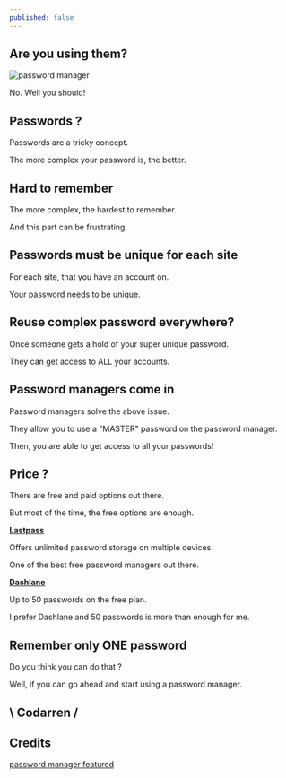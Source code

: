 ```yaml
---
published: false
---
```

## Are you using them?
![password manager](https://github.com/codarrenvelvindron/codarrenvelvindron.github.io/raw/master/images/123456_password_sticky_note-600x400.jpg)

No. Well you should!

## Passwords ?
Passwords are a tricky concept.

The more complex your password is, the better.

## Hard to remember
The more complex, the hardest to remember.

And this part can be frustrating.

## Passwords must be unique for each site
For each site, that you have an account on.

Your password needs to be unique.

## Reuse complex password everywhere?
Once someone gets a hold of your super unique password.

They can get access to ALL your accounts.

## Password managers come in
Password managers solve the above issue.

They allow you to use a "MASTER" password on the password manager.

Then, you are able to get access to all your passwords!

## Price ?
There are free and paid options out there.

But most of the time, the free options are enough.

[**Lastpass**](https://www.lastpass.com/) 

Offers unlimited password storage on multiple devices.

One of the best free password managers out there.

[**Dashlane**](https://www.dashlane.com/) 

Up to 50 passwords on the free plan.

I prefer Dashlane and 50 passwords is more than enough for me.

## Remember only ONE password
Do you think you can do that ?

Well, if you can go ahead  and start using a password manager.

## \ Codarren /

## Credits

[password manager featured](https://betanews.com/wp-content/uploads/2015/06/123456_password_sticky_note-600x400.jpg)